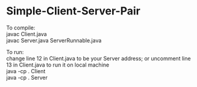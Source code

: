 # Simple-Client-Server-Pair
To compile: <br />
javac Client.java <br />
javac Server.java ServerRunnable.java

To run: <br />
change line 12 in Client.java to be your Server address; or uncomment line 13 in Client.java to run it on local machine <br />
        java -cp . Client <br />
        java -cp . Server
